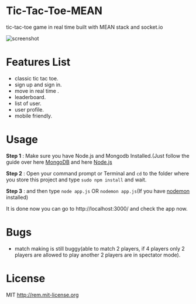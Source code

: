 # Tic-Tac-Toe-MEAN
tic-tac-toe game in real time built with MEAN stack and socket.io 

![screenshot](http://i.imgur.com/WLbLOSb.png)

# Features List
* classic tic tac toe.
* sign up and sign in.
* move in real time .
* leaderboard.
* list of user.
* user profile.
* mobile friendly.


# Usage
**Step 1** : Make sure you have Node.js and Mongodb Installed.(Just follow the guide over here [MongoDB](http://docs.mongodb.org/master/installation/) and here [Node.js](https://nodejs.org/en/download/)

**Step 2** : Open your command prompt or Terminal and `cd` to the folder where you store this project and type `sudo npm install` and wait.

**Step 3** : and then type `node app.js` OR `nodemon app.js`(If you have [nodemon](https://github.com/remy/nodemon) installed)

It is done now you can go to http://localhost:3000/ and check the app now. 

# Bugs
* match making is still buggy(able to match 2 players, if 4 players only 2 players are allowed to play another 2 players are in spectator mode). 


# License 
MIT http://rem.mit-license.org


